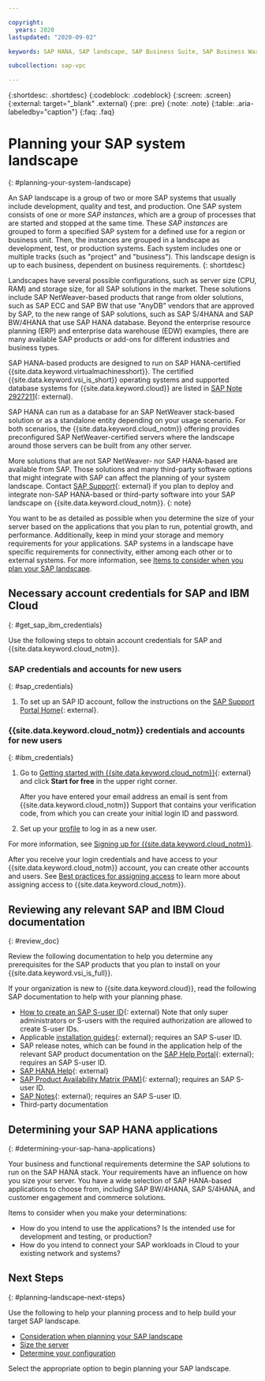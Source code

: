 ```yaml
---

copyright:
  years: 2020
lastupdated: "2020-09-02"

keywords: SAP HANA, SAP landscape, SAP Business Suite, SAP Business Warehouse, SAP BW

subcollection: sap-vpc

---
```


{:shortdesc: .shortdesc}
{:codeblock: .codeblock}
{:screen: .screen}
{:external: target="_blank" .external}
{:pre: .pre}
{:note: .note}
{:table: .aria-labeledby="caption"}
{:faq: .faq}

# Planning your SAP system landscape
{: #planning-your-system-landscape}

An SAP landscape is a group of two or more SAP systems that usually include development, quality and test, and production. One SAP system consists of one or more *SAP instances*, which are a group of processes that are started and stopped at the same time. These *SAP instances* are grouped to form a specified SAP system for a defined use for a region or business unit. Then, the instances are grouped in a landscape as development, test, or production systems. Each system includes one or multiple tracks (such as "project" and "business"). This landscape design is up to each business, dependent on business requirements.
{: shortdesc}

Landscapes have several possible configurations, such as server size (CPU, RAM) and storage size, for all SAP solutions in the market. These solutions include SAP NetWeaver-based products that range from older solutions, such as SAP ECC and SAP BW that use "AnyDB" vendors that are approved by SAP, to the new range of SAP solutions, such as SAP S/4HANA and SAP BW/4HANA that use SAP HANA database. Beyond the enterprise resource planning (ERP) and enterprise data warehouse (EDW) examples, there are many available SAP products or add-ons for different industries and business types.

SAP HANA-based products are designed to run on SAP HANA-certified {{site.data.keyword.virtualmachinesshort}}. The certified {{site.data.keyword.vsi_is_short}} operating systems and supported database systems for {{site.data.keyword.cloud}} are listed in [SAP Note 2927211](https://launchpad.support.sap.com/#/notes/2927211){: external}.

SAP HANA can run as a database for an SAP NetWeaver stack-based solution or as a standalone entity depending on your usage scenario. For both scenarios, the {{site.data.keyword.cloud_notm}} offering provides preconfigured SAP NetWeaver-certified servers where the landscape around those servers can be built from any other server.

More solutions that are not SAP NetWeaver- nor SAP HANA-based are available from SAP. Those solutions and many third-party software options that might integrate with SAP can affect the planning of your system landscape. Contact [SAP Support](https://support.sap.com/en/index.html){: external} if you plan to deploy and integrate non-SAP HANA-based or third-party software into your SAP landscape on {{site.data.keyword.cloud_notm}}.
{: note}

You want to be as detailed as possible when you determine the size of your server based on the applications that you plan to run, potential growth, and performance. Additionally, keep in mind your storage and memory requirements for your applications. SAP systems in a landscape have specific requirements for connectivity, either among each other or to external systems. For more information, see [Items to consider when you plan your SAP landscape](/docs/sap-vpc-hana?topic=sap-vpc-hana-considerations).


## Necessary account credentials for SAP and IBM Cloud
{: #get_sap_ibm_credentials}

Use the following steps to obtain account credentials for SAP and {{site.data.keyword.cloud_notm}}.

### SAP credentials and accounts for new users
{: #sap_credentials}

1. To set up an SAP ID account, follow the instructions on the [SAP Support Portal Home](https://support.sap.com/en/my-support/users.html){: external}.

### {{site.data.keyword.cloud_notm}} credentials and accounts for new users
{: #ibm_credentials}

1. Go to [Getting started with {{site.data.keyword.cloud_notm}}](https://www.ibm.com/cloud/get-started){: external} and click **Start for free** in the upper right corner.

   After you have entered your email address an email is sent from {{site.data.keyword.cloud_notm}} Support that contains your verification code, from which you can create your initial login ID and password.

1. Set up your [profile](/docs/account?topic=account-usersettings#profile-photo) to log in as a new user.

For more information, see [Signing up for {{site.data.keyword.cloud_notm}}](/docs/account?topic=account-account-getting-started).

After you receive your login credentials and have access to your {{site.data.keyword.cloud_notm}} account, you can create other accounts and users. See [Best practices for assigning access](/docs/account?topic=account-account_setup) to learn more about assigning access to {{site.data.keyword.cloud_notm}}.

## Reviewing any relevant SAP and IBM Cloud documentation
{: #review_doc}

Review the following documentation to help you determine any prerequisites for the SAP products that you plan to install on your {{site.data.keyword.vsi_is_full}}.

If your organization is new to {{site.data.keyword.cloud}}, read the following SAP documentation to help with your planning phase.
  * [How to create an SAP S-user ID](https://www.youtube.com/watch?v=4wICiRTP8u0/){: external} Note that only super administrators or S-users with the required authorization are allowed to create S-user IDs.
  * Applicable [installation guides](https://support.sap.com/en/my-support/software-downloads.html){: external}; requires an SAP S-user ID.
  * SAP release notes, which can be found in the application help of the relevant SAP product documentation on the [SAP Help Portal](https://help.sap.com/viewer/index){: external}; requires an SAP S-user ID.
  * [SAP HANA Help](https://help.sap.com/viewer/product/SAP_HANA_PLATFORM){: external}
  * [SAP Product Availability Matrix (PAM)](https://support.sap.com/en/release-upgrade-maintenance.html#section_1969201630){: external}; requires an SAP S-user ID.
  * [SAP Notes](https://support.sap.com/en/my-support/knowledge-base.html){: external}; requires an SAP S-user ID.
  * Third-party documentation

## Determining your SAP HANA applications
{: #determining-your-sap-hana-applications}

Your business and functional requirements determine the SAP solutions to run on the SAP HANA stack. Your requirements have an influence on how you size your server. You have a wide selection of SAP HANA-based applications to choose from, including SAP BW/4HANA, SAP S/4HANA, and customer engagement and commerce solutions.

Items to consider when you make your determinations:
  * How do you intend to use the applications? Is the intended use for development and testing, or production?
  * How do you intend to connect your SAP workloads in Cloud to your existing network and systems?

## Next Steps
{: #planning-landscape-next-steps}

Use the following to help your planning process and to help build your target SAP landscape.

  * [Consideration when planning your SAP landscape](/docs/sap-vpc-hana?topic=sap-vpc-hana-considerations)
  * [Size the server](/docs/sap-vpc-hana?topic=sap-vpc-hana-size_the_server#size_the_server)
  * [Determine your configuration](/docs/sap-vpc-hana?topic=sap-vpc-hana-determine_configuration#determine_configuration)

Select the appropriate option to begin planning your SAP landscape.
